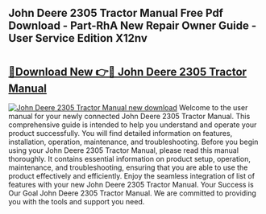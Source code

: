 ## John Deere 2305 Tractor Manual Free Pdf Download - Part-RhA New Repair Owner Guide - User Service Edition X12nv

# <h2><a href="http://bc60408.oget.top/?id=John+Deere+2305+Tractor+Manual">🔗Download New 👉🔴 John Deere 2305 Tractor Manual</a></h2>

[![John Deere 2305 Tractor Manual new download](https://i.imgur.com/5g1atiW.png)](http://bc60408.oget.top/?id=John+Deere+2305+Tractor+Manual)
Welcome to the user manual for your newly connected John Deere 2305 Tractor Manual. This comprehensive guide is intended to help you understand and operate your product successfully. You will find detailed information on features, installation, operation, maintenance, and troubleshooting. Before you begin using your John Deere 2305 Tractor Manual, please read this manual thoroughly. It contains essential information on product setup, operation, maintenance, and troubleshooting, ensuring that you are able to use the product effectively and efficiently. Enjoy the seamless integration of list of features with your new John Deere 2305 Tractor Manual. Your Success is Our Goal John Deere 2305 Tractor Manual. We are committed to providing you with the tools and support you need.
